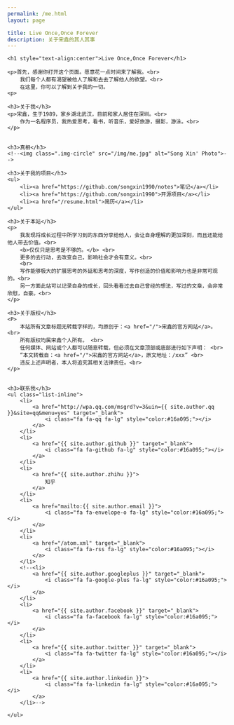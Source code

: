 ```yaml
---
permalink: /me.html
layout: page

title: Live Once,Once Forever
description: 关于宋鑫的其人其事
---
```



    <h1 style="text-align:center">Live Once,Once Forever</h1>

    <p>首先，感谢你打开这个页面。愿意花一点时间来了解我。<br>
        我们每个人都有渴望被他人了解和去去了解他人的欲望。<br>
        在这里，你可以了解到关于我的一切。
    <p>

    <h3>关于我</h3>
    <p>宋鑫，生于1989，家乡湖北武汉，目前和家人居住在深圳。<br>
        作为一名程序员，我热爱思考，看书，听音乐，爱好旅游，摄影，游泳。<br>
    </p>


    <h3>真相</h3>
    <!--<img class=".img-circle" src="/img/me.jpg" alt="Song Xin' Photo">-->

    <h3>关于我的项目</h3>
    <ul>
        <li><a href="https://github.com/songxin1990/notes">笔记</a></li>
        <li><a href="https://github.com/songxin1990">开源项目</a></li>
        <li><a href="/resume.html">简历</a></li>
    </ul>

    <h3>关于本站</h3>
    <p>
        我发现将成长过程中所学习到的东西分享给他人，会让自身理解的更加深刻，而且还能给他人带去价值。<br>
        <b>仅仅只是思考是不够的。</b> <br>
        更多的去行动，去改变自己，影响社会才会有意义。<br>
        <br>
        写作能够极大的扩展思考的外延和思考的深度，写作创造的价值和影响力也是非常可观的。<br>
        另一方面此站可以记录自身的成长，回头看看过去自己曾经的想法，写过的文章，会非常欣慰，自豪。<br>
    </p>

    <h3>关于版权</h3>
    <P>
        本站所有文章标题无转载字样的，均原创于：<a href="/">宋鑫的官方网站</a>。<br>
        所有版权均属宋鑫个人所有。 <br>
        任何媒体、网站或个人都可以随意转载，但必须在文章顶部或底部进行如下声明： <br>
        “本文转载自：<a href="/">宋鑫的官方网站</a>，原文地址：/xxx” <br>
        违反上述声明者，本人将追究其相关法律责任。<br>
    </p>


    <h3>联系我</h3>
    <ul class="list-inline">
        <li>
            <a href="http://wpa.qq.com/msgrd?v=3&uin={{ site.author.qq }}&site=qq&menu=yes" target="_blank">
                <i class="fa fa-qq fa-lg" style="color:#16a095;"></i>
            </a>
        </li>
        <li>
            <a href="{{ site.author.github }}" target="_blank">
                <i class="fa fa-github fa-lg" style="color:#16a095;"></i>
            </a>
        </li>
        <li>
            <a href="{{ site.author.zhihu }}">
                知乎
            </a>
        </li>
        <li>
            <a href="mailto:{{ site.author.email }}">
                <i class="fa fa-envelope-o fa-lg" style="color:#16a095;"></i>
            </a>
        </li>
        <li>
            <a href="/atom.xml" target="_blank">
                <i class="fa fa-rss fa-lg" style="color:#16a095;"></i>
            </a>
        </li>
        <!--<li>
            <a href="{{ site.author.googleplus }}" target="_blank">
                <i class="fa fa-google-plus fa-lg" style="color:#16a095;"></i>
            </a>
        </li>
        <li>
            <a href="{{ site.author.facebook }}" target="_blank">
                <i class="fa fa-facebook fa-lg" style="color:#16a095;"></i>
            </a>
        </li>
        <li>
            <a href="{{ site.author.twitter }}" target="_blank">
                <i class="fa fa-twitter fa-lg" style="color:#16a095;"></i>
            </a>
        </li>
        <li>
            <a href="{{ site.author.linkedin }}">
                <i class="fa fa-linkedin fa-lg" style="color:#16a095;"></i>
            </a>
        </li>-->

    </ul>




 
